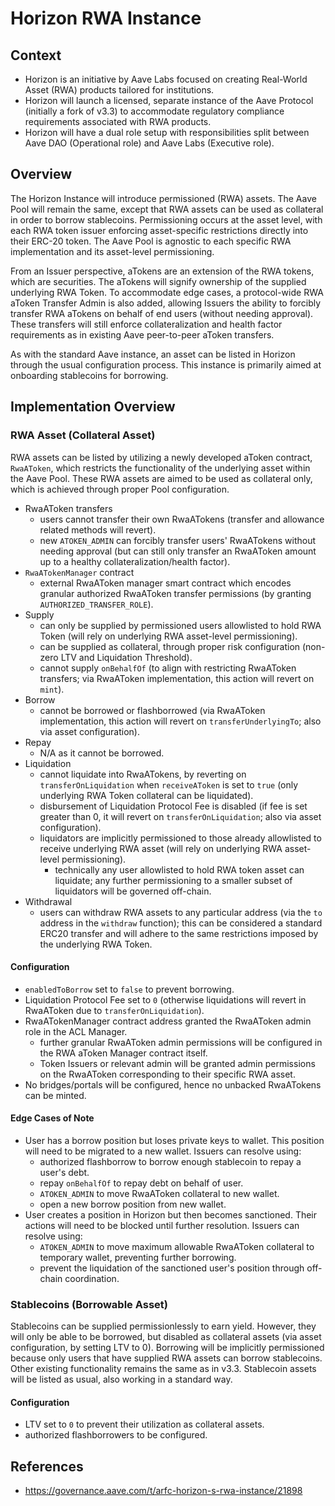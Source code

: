 # Horizon RWA Instance

## Context

- Horizon is an initiative by Aave Labs focused on creating Real-World Asset (RWA) products tailored for institutions.
- Horizon will launch a licensed, separate instance of the Aave Protocol (initially a fork of v3.3) to accommodate regulatory compliance requirements associated with RWA products.
- Horizon will have a dual role setup with responsibilities split between Aave DAO (Operational role) and Aave Labs (Executive role).

## Overview

The Horizon Instance will introduce permissioned (RWA) assets. The Aave Pool will remain the same, except that RWA assets can be used as collateral in order to borrow stablecoins. Permissioning occurs at the asset level, with each RWA token issuer enforcing asset-specific restrictions directly into their ERC-20 token. The Aave Pool is agnostic to each specific RWA implementation and its asset-level permissioning.

From an Issuer perspective, aTokens are an extension of the RWA tokens, which are securities. The aTokens will signify ownership of the supplied underlying RWA Token. To accommodate edge cases, a protocol-wide RWA aToken Transfer Admin is also added, allowing Issuers the ability to forcibly transfer RWA aTokens on behalf of end users (without needing approval). These transfers will still enforce collateralization and health factor requirements as in existing Aave peer-to-peer aToken transfers.

As with the standard Aave instance, an asset can be listed in Horizon through the usual configuration process. This instance is primarily aimed at onboarding stablecoins for borrowing.

## Implementation Overview

### RWA Asset (Collateral Asset)

RWA assets can be listed by utilizing a newly developed aToken contract, `RwaAToken`, which restricts the functionality of the underlying asset within the Aave Pool. These RWA assets are aimed to be used as collateral only, which is achieved through proper Pool configuration.

- RwaAToken transfers
  - users cannot transfer their own RwaATokens (transfer and allowance related methods will revert).
  - new `ATOKEN_ADMIN` can forcibly transfer users' RwaATokens without needing approval (but can still only transfer an RwaAToken amount up to a healthy collateralization/health factor).
- `RwaATokenManager` contract
  - external RwaAToken manager smart contract which encodes granular authorized RwaAToken transfer permissions (by granting `AUTHORIZED_TRANSFER_ROLE`).
- Supply
  - can only be supplied by permissioned users allowlisted to hold RWA Token (will rely on underlying RWA asset-level permissioning).
  - can be supplied as collateral, through proper risk configuration (non-zero LTV and Liquidation Threshold).
  - cannot supply `onBehalfOf` (to align with restricting RwaAToken transfers; via RwaAToken implementation, this action will revert on `mint`).
- Borrow
  - cannot be borrowed or flashborrowed (via RwaAToken implementation, this action will revert on `transferUnderlyingTo`; also via asset configuration).
- Repay
  - N/A as it cannot be borrowed.
- Liquidation
  - cannot liquidate into RwaATokens, by reverting on `transferOnLiquidation` when `receiveAToken` is set to `true` (only underlying RWA Token collateral can be liquidated).
  - disbursement of Liquidation Protocol Fee is disabled (if fee is set greater than 0, it will revert on `transferOnLiquidation`; also via asset configuration).
  - liquidators are implicitly permissioned to those already allowlisted to receive underlying RWA asset (will rely on underlying RWA asset-level permissioning).
    - technically any user allowlisted to hold RWA token asset can liquidate; any further permissioning to a smaller subset of liquidators will be governed off-chain.
- Withdrawal
  - users can withdraw RWA assets to any particular address (via the `to` address in the `withdraw` function); this can be considered a standard ERC20 transfer and will adhere to the same restrictions imposed by the underlying RWA Token.

#### Configuration

- `enabledToBorrow` set to `false` to prevent borrowing.
- Liquidation Protocol Fee set to `0` (otherwise liquidations will revert in RwaAToken due to `transferOnLiquidation`).
- RwaATokenManager contract address granted the RwaAToken admin role in the ACL Manager.
  - further granular RwaAToken admin permissions will be configured in the RWA aToken Manager contract itself.
  - Token Issuers or relevant admin will be granted admin permissions on the RwaAToken corresponding to their specific RWA asset.
- No bridges/portals will be configured, hence no unbacked RwaATokens can be minted. 

#### Edge Cases of Note

- User has a borrow position but loses private keys to wallet. This position will need to be migrated to a new wallet. Issuers can resolve using:
  - authorized flashborrow to borrow enough stablecoin to repay a user's debt.
  - repay `onBehalfOf` to repay debt on behalf of user.
  - `ATOKEN_ADMIN` to move RwaAToken collateral to new wallet.
  - open a new borrow position from new wallet.
- User creates a position in Horizon but then becomes sanctioned. Their actions will need to be blocked until further resolution. Issuers can resolve using:
  - `ATOKEN_ADMIN` to move maximum allowable RwaAToken collateral to temporary wallet, preventing further borrowing.
  - prevent the liquidation of the sanctioned user's position through off-chain coordination.

### Stablecoins (Borrowable Asset)

Stablecoins can be supplied permissionlessly to earn yield. However, they will only be able to be borrowed, but disabled as collateral assets (via asset configuration, by setting LTV to 0). Borrowing will be implicitly permissioned because only users that have supplied RWA assets can borrow stablecoins. Other existing functionality remains the same as in v3.3. Stablecoin assets will be listed as usual, also working in a standard way.

#### Configuration

- LTV set to `0` to prevent their utilization as collateral assets.
- authorized flashborrowers to be configured.

## References

- https://governance.aave.com/t/arfc-horizon-s-rwa-instance/21898
